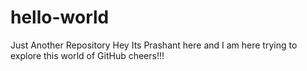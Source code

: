# hello-world
Just Another Repository
Hey
Its Prashant here and I am here trying to explore this world of GitHub cheers!!!
